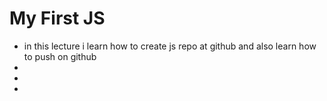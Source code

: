 # My First JS
- in this lecture i learn how to create js repo at github and also learn how to push on github
-
-
-
